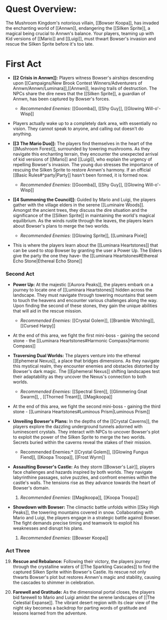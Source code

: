 # **Quest Overview:** 
The Mushroom Kingdom's notorious villain, [[Bowser Koopa]], has invaded the enchanting world of [[Annwn]], endangering the [[Silken Sprite]], a magical being crucial to Annwn's balance. Your players, teaming up with Kid versions of [[Mario]] and [[Luigi]], must thwart Bowser's invasion and rescue the Silken Sprite before it's too late.


# First Act

- **[[2 Crisis in Annwn]]:** Players witness Bowser's airships descending upon [[Campaigns/New Brook Contest Winners/Adventurers of Annwn/Annwn/Luminara]],[[Annwn]], leaving trails of destruction. The NPCs share the dire news that the [[Silken Sprite]], a guardian of Annwn, has been captured by Bowser's forces.
	- *Recommended Enemies:* [[Goomba]], [[Shy Guy]], [[Glowing Will-o'-Wisp]]
- Players actually wake up to a completely dark area, with essentially no vision. They cannot speak to anyone, and calling out doesn't do anything. 

- **[[3 The Mario Duo]]:** The players find themselves in the heart of the [[Mushroom Forest]], surrounded by towering mushrooms. As they navigate this enchanting terrain, they encounter the unexpected arrival of kid versions of [[Mario]] and [[Luigi]], who explain the urgency of repelling Bowser's invasion. The young duo stresses the importance of rescuing the Silken Sprite to restore Annwn's harmony. If an official [[Basic Rules#^party|Party]] hasn't been formed, it is formed now. 
	- *Recommended Enemies:* [[Goomba]], [[Shy Guy]], [[Glowing Will-o'-Wisp]]

- **[[4 Summoning the Council]]:** Guided by Mario and Luigi, the players gather with the village elders in the serene [[Luminaire Woods]]. Amongst the ancient trees, they discuss the dire situation and the significance of the [[Silken Sprite]] in maintaining the world's magical equilibrium. As the winds rustle through the leaves, the players learn about Bowser's plans to merge the two worlds.
	- *Recommended Enemies:* [[Glowing Sprite]], [[Luminara Pixie]]
- This is where the players learn about the [[Luminara Heartstones]] that can be used to stop Bowser by granting the user a Power Up. The Elders give the party the one they have- the [[Luminara Heartstones#Ethereal Echo Stone|Ethereal Echo Stone]]


### Second Act

- **Power Up:** At the majestic [[Aurora Peaks]], the players embark on a journey to locate one of [[Luminara Heartstones]] hidden across the landscape. They must navigate through towering mountains that seem to touch the heavens and encounter various challenges along the way. Upon finding the second of these stones, they gain the unique abilities that will aid in the rescue mission.
	- *Recommended Enemies:* [[Crystal Golem]], [[Bramble Witchling]], [[Cursed Harpy]]
- At the end of this area, we fight the first mini-boss - gaining the second stone - the [[Luminara Heartstones#Harmonic Compass|Harmonic Compass]]

- **Traversing Dual Worlds:** The players venture into the ethereal [[Ephemeral Nexus]], a place that bridges dimensions. As they navigate this mystical realm, they encounter enemies and obstacles distorted by Bowser's dark magic. The [[Ephemeral Nexus]] shifting landscapes test their adaptability as they uncover the Nexus's connection to both worlds.
	- *Recommended Enemies:* [[Spectral Siren]], [[Glimmering Gnat Swarm]], , [[Thorned Treant]], [[Magikoopa]]
- At the end of this area, we fight the second mini-boss - gaining the third stone - [[Luminara Heartstones#Luminous Prism|Luminous Prism]]

- **Unveiling Bowser's Plans:** In the depths of the [[Crystal Caverns]], the players explore the dazzling underground tunnels adorned with luminescent crystals. They interact with NPCs to uncover Bowser's plot to exploit the power of the Silken Sprite to merge the two worlds. Secrets buried within the caverns reveal the stakes of their mission.
	- Recommended Enemies:* [[Crystal Golem]], [[Glowing Fungus Fiend]], [[Koopa Troopa]], [[Frost Wyrm]]

- **Assaulting Bowser's Castle:** As they storm [[Bowser's Lair]], players face challenges and hazards inspired by both worlds. They navigate labyrinthine passages, solve puzzles, and confront enemies within the castle's walls. The tensions rise as they advance towards the heart of Bowser's domain.
	1. *Recommended Enemies:* [[Magikoopa]], [[Koopa Troopa]]

- **Showdown with Bowser:** The climactic battle unfolds within [[Sky High Peaks]], the towering mountains covered in snow. Collaborating with Mario and Luigi, the players engage in a strategic battle against Bowser. The fight demands precise timing and teamwork to exploit his weaknesses and disrupt his plans.
	1. *Recommended Enemies:* [[Bowser Koopa]]

### Act Three

19. **Rescue and Rebalance:** Following their victory, the players journey through the crystalline waters of [[The Sparkling Cascades]] to find the captured Silken Sprite within Bowser's Castle. Its rescue not only thwarts Bowser's plot but restores Annwn's magic and stability, causing the cascades to shimmer in celebration.

20. **Farewell and Gratitude:** As the dimensional portal closes, the players bid farewell to Mario and Luigi amidst the serene landscapes of [[The Celestial Expanse]]. The vibrant desert region with its clear view of the night sky becomes a backdrop for parting words of gratitude and lessons learned from the adventure.
